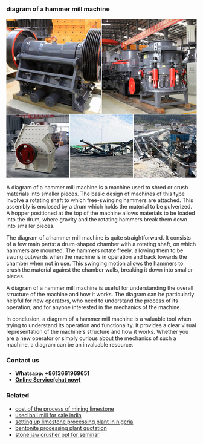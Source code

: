<h3>diagram of a hammer mill machine</h3><img src='1702260242.jpg' alt=''><p>A diagram of a hammer mill machine is a machine used to shred or crush materials into smaller pieces. The basic design of machines of this type involve a rotating shaft to which free-swinging hammers are attached. This assembly is enclosed by a drum which holds the material to be pulverized. A hopper positioned at the top of the machine allows materials to be loaded into the drum, where gravity and the rotating hammers break them down into smaller pieces.</p><p>The diagram of a hammer mill machine is quite straightforward. It consists of a few main parts: a drum-shaped chamber with a rotating shaft, on which hammers are mounted. The hammers rotate freely, allowing them to be swung outwards when the machine is in operation and back towards the chamber when not in use. This swinging motion allows the hammers to crush the material against the chamber walls, breaking it down into smaller pieces.</p><p>A diagram of a hammer mill machine is useful for understanding the overall structure of the machine and how it works. The diagram can be particularly helpful for new operators, who need to understand the process of its operation, and for anyone interested in the mechanics of the machine.</p><p>In conclusion, a diagram of a hammer mill machine is a valuable tool when trying to understand its operation and functionality. It provides a clear visual representation of the machine's structure and how it works. Whether you are a new operator or simply curious about the mechanics of such a machine, a diagram can be an invaluable resource.</p><h3>Contact us</h3><ul><li><strong>Whatsapp:&nbsp;<a href="https://wa.me/8613661969651">+8613661969651</a></strong></li><li><a href="https://swt.shibang-china.com/?git&amp;zhl&amp;diagram of a hammer mill machine"><strong>Online Service(chat now)</strong></a></li></ul><h3>Related</h3><ul><li><a href='cost of the process of mining limestone.md'>cost of the process of mining limestone</a></li><li><a href='used ball mill for sale india.md'>used ball mill for sale india</a></li><li><a href='setting up limestone processing plant in nigeria.md'>setting up limestone processing plant in nigeria</a></li><li><a href='bentonite processing plant quotation.md'>bentonite processing plant quotation</a></li><li><a href='stone jaw crusher ppt for seminar.md'>stone jaw crusher ppt for seminar</a></li></ul>
